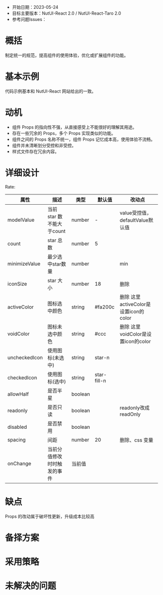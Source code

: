 - 开始日期：2023-05-24
- 目标主要版本：NutUI-React 2.0 / NutUI-React-Taro 2.0
- 参考问题Issues：

# 概括

制定统一的规范，提高组件的使用体验，优化或扩展组件的功能。


# 基本示例

代码示例基本和 NutUI-React 网站给出的一致。


# 动机

- 组件 Props 的指向性不强，从直接感受上不能很好的理解其用途。
- 存在一些冗余的 Props，多个 Props 实现类似的功能。
- 组件之间的 Props 名称不统一，组件 Props 记忆成本高，使用体验不流畅。
- 组件并未清晰划分受控和非受控。
- 样式文件存在冗余内容。


# 详细设计


Rate:

| 属性 | 描述 | 类型 | 默认值 | 改动点 |
| --- | --- | --- | --- | --- |
| modelValue | 当前 star 数不能大于count | number | - | value受控值，defaultValue默认值 |
| count | star 总数 | number | 5 |  |
| minimizeValue | 最少选中star数量 | number |  | min |
| iconSize | star 大小 | number | 18 | 删除 |
| activeColor | 图标选中颜色 | string | #fa200c | 删除 这里activeColor是设置icon的color |
| voidColor | 图标未选中颜色 | string | #ccc | 删除 这里voidColor是设置icon的color |
| uncheckedIcon | 使用图标(未选中) | string | star-n |  |
| checkedIcon | 使用图标(选中) | string | star-fill-n |  |
| allowHalf | 是否半星 | boolean |  |  |
| readonly | 是否只读 | boolean |  | readonly改成readOnly |
| disabled | 是否禁用 | boolean |  |  |
| spacing | 间距 | number | 20 | 删除、css 变量 |
| onChange | 当前分值修改时时触发的事件 | 当前值 |  |  |


# 缺点

Props 的改动属于破坏性更新，升级成本比较高

# 备择方案


# 采用策略


# 未解决的问题

